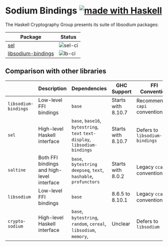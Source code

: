 # Sodium Bindings [![made with Haskell](https://img.shields.io/badge/Made%20in-Haskell-%235e5086?logo=haskell&style=flat-square)](https://haskell.org)

The Haskell Cryptography Group presents its suite of libsodium packages:

| Package                  | Status           |
|--------------------------|------------------|
| [sel][sel]               | ![sel-ci]        |
| [libsodium-bindings][lb] | ![lb-ci]         |

## Comparison with other libraries

|                    | Description                                | Dependencies                                                                 | GHC Support        | FFI Convention                 |
|--------------------|--------------------------------------------|------------------------------------------------------------------------------|--------------------|--------------------------------|
| `libsodium-bindings` | Low-level FFI bindings                     | `base`                                                                     | Starts with 8.10.7 | Recommended `capi` convention  |
| `sel`                | High-level Haskell interface               | `base`, `base16`,  `bytestring`, `text` `text-display`, `libsodium-bindings` | Starts with 8.10.7 | Defers to `libsodium-bindings` |
| `saltine`            | Both FFI bindings and high-level interface | `base`, `bytestring` `deepseq`, `text`, `hashable`, `profunctors`            | Starts with 8.0.2  | Legacy `ccall` convention      |
| `libsodium`          | Low-level FFI bindings                     | `base`                                                                       | 8.6.5 to 8.10.1    | Legacy `ccall` convention      |
| `crypto-sodium`      | High-level Haskell interface               | `base`, `bytestring`, `random`, `cereal`, `libsodium`, `memory`,             | Unclear            | Defers to `libsodium`          |

[sel]: https://github.com/haskell-cryptography/libsodium-bindings/blob/main/sel/README.md
[sel-ci]: https://github.com/haskell-cryptography/libsodium-bindings/actions/workflows/sel.yml/badge.svg

[lb]: https://github.com/haskell-cryptography/libsodium-bindings/blob/main/libsodium-bindings/README.md
[lb-ci]: https://github.com/haskell-cryptography/libsodium-bindings/actions/workflows/libsodium-bindings.yml/badge.svg
